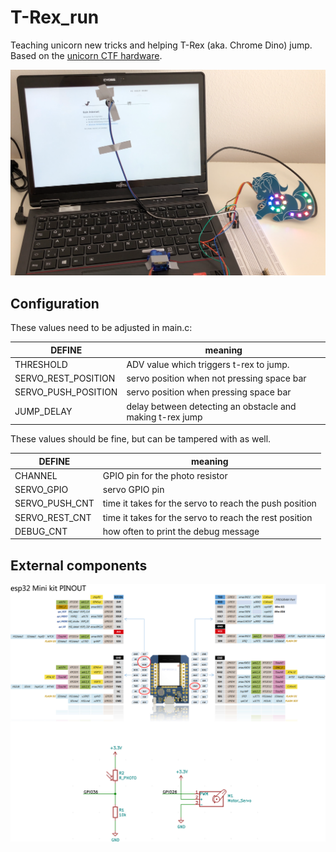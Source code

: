 # T-Rex_run

Teaching unicorn new tricks and helping T-Rex (aka. Chrome Dino) jump. Based on the [unicorn CTF hardware](https://github.com/oliverhanka/UnicornPCB).

![Setup](doc/setup.png)

## Configuration
These values need to be adjusted in main.c:


| DEFINE | meaning |
| -------- | -------- |
| THRESHOLD     | ADV value which triggers t-rex to jump.      |
| SERVO_REST_POSITION     | servo position when not pressing space bar      |
| SERVO_PUSH_POSITION     | servo position when pressing space bar      |
| JUMP_DELAY     | delay between detecting an obstacle and making t-rex jump      |

These values should be fine, but can be tampered with as well.

| DEFINE | meaning |
| -------- | -------- |
| CHANNEL     | GPIO pin for the photo resistor      |
| SERVO_GPIO     | servo GPIO pin      |
| SERVO_PUSH_CNT     | time it takes for the servo to reach the push position      |
| SERVO_REST_CNT     | time it takes for the servo to reach the rest position      |
| DEBUG_CNT     | how often to print the debug message     |

## External components

![Schematic](doc/schematic.png)